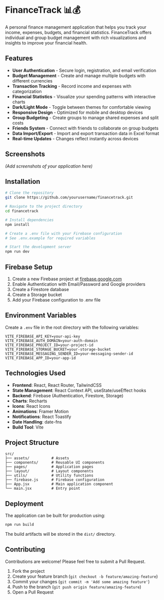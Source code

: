 # FinanceTrack 📊💰

A personal finance management application that helps you track your income, expenses, budgets, and financial statistics. FinanceTrack offers individual and group budget management with rich visualizations and insights to improve your financial health.

## Features

- **User Authentication** - Secure login, registration, and email verification
- **Budget Management** - Create and manage multiple budgets with different currencies
- **Transaction Tracking** - Record income and expenses with categorization
- **Financial Statistics** - Visualize your spending patterns with interactive charts
- **Dark/Light Mode** - Toggle between themes for comfortable viewing
- **Responsive Design** - Optimized for mobile and desktop devices
- **Group Budgeting** - Create groups to manage shared expenses and split costs
- **Friends System** - Connect with friends to collaborate on group budgets
- **Data Import/Export** - Import and export transaction data in Excel format
- **Real-time Updates** - Changes reflect instantly across devices

## Screenshots

*(Add screenshots of your application here)*

## Installation

```bash
# Clone the repository
git clone https://github.com/yourusername/financetrack.git

# Navigate to the project directory
cd financetrack

# Install dependencies
npm install

# Create a .env file with your Firebase configuration
# See .env.example for required variables

# Start the development server
npm run dev
```

## Firebase Setup

1. Create a new Firebase project at [firebase.google.com](https://firebase.google.com)
2. Enable Authentication with Email/Password and Google providers
3. Create a Firestore database
4. Create a Storage bucket
5. Add your Firebase configuration to .env file

## Environment Variables

Create a `.env` file in the root directory with the following variables:

```
VITE_FIREBASE_API_KEY=your-api-key
VITE_FIREBASE_AUTH_DOMAIN=your-auth-domain
VITE_FIREBASE_PROJECT_ID=your-project-id
VITE_FIREBASE_STORAGE_BUCKET=your-storage-bucket
VITE_FIREBASE_MESSAGING_SENDER_ID=your-messaging-sender-id
VITE_FIREBASE_APP_ID=your-app-id
```

## Technologies Used

- **Frontend**: React, React Router, TailwindCSS
- **State Management**: React Context API, useState/useEffect hooks
- **Backend**: Firebase (Authentication, Firestore, Storage)
- **Charts**: Recharts
- **Icons**: React Icons
- **Animations**: Framer Motion
- **Notifications**: React Toastify
- **Date Handling**: date-fns
- **Build Tool**: Vite

## Project Structure

```
src/
├── assets/      	 # Assets
├── components/      # Reusable UI components
├── pages/           # Application pages
├── layout/          # Layout components
├── utils/           # Utility functions
├── firebase.js      # Firebase configuration
├── App.jsx          # Main application component
└── main.jsx         # Entry point
```

## Deployment

The application can be built for production using:

```bash
npm run build
```

The build artifacts will be stored in the `dist/` directory.

## Contributing

Contributions are welcome! Please feel free to submit a Pull Request.

1. Fork the project
2. Create your feature branch (`git checkout -b feature/amazing-feature`)
3. Commit your changes (`git commit -m 'Add some amazing feature'`)
4. Push to the branch (`git push origin feature/amazing-feature`)
5. Open a Pull Request